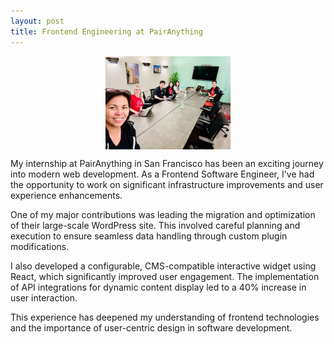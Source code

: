 ```yaml
---
layout: post
title: Frontend Engineering at PairAnything
---
```


<img src="../public/PairAnything.jpeg" alt="PairAnything" width="200" style="display: block; margin: 0 auto;">

My internship at PairAnything in San Francisco has been an exciting journey into modern web development. As a Frontend Software Engineer, I've had the opportunity to work on significant infrastructure improvements and user experience enhancements.

One of my major contributions was leading the migration and optimization of their large-scale WordPress site. This involved careful planning and execution to ensure seamless data handling through custom plugin modifications.

I also developed a configurable, CMS-compatible interactive widget using React, which significantly improved user engagement. The implementation of API integrations for dynamic content display led to a 40% increase in user interaction.

This experience has deepened my understanding of frontend technologies and the importance of user-centric design in software development. 